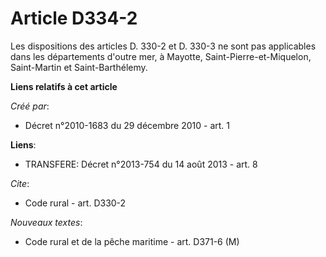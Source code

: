 # Article D334-2

Les dispositions des articles D. 330-2 et D. 330-3 ne sont pas applicables dans les départements d'outre mer, à Mayotte,
Saint-Pierre-et-Miquelon, Saint-Martin et Saint-Barthélemy.

**Liens relatifs à cet article**

_Créé par_:

  - Décret n°2010-1683 du 29 décembre 2010 - art. 1

**Liens**:

  - TRANSFERE: Décret n°2013-754 du 14 août 2013 - art. 8

_Cite_:

  - Code rural - art. D330-2

_Nouveaux textes_:

  - Code rural et de la pêche maritime - art. D371-6 (M)
